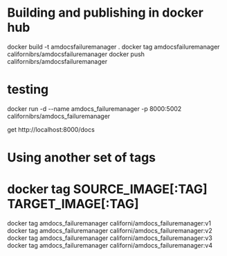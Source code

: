 # Building and publishing in docker hub
docker build -t amdocsfailuremanager .
docker tag amdocsfailuremanager californibrs/amdocsfailuremanager
docker push californibrs/amdocsfailuremanager





# testing
docker run -d --name amdocs_failuremanager -p 8000:5002 californibrs/amdocs_failuremanager

get http://localhost:8000/docs


# Using another set of tags
# docker tag SOURCE_IMAGE[:TAG] TARGET_IMAGE[:TAG]
docker tag amdocs_failuremanager californi/amdocs_failuremanager:v1
docker tag amdocs_failuremanager californi/amdocs_failuremanager:v2
docker tag amdocs_failuremanager californi/amdocs_failuremanager:v3
docker tag amdocs_failuremanager californi/amdocs_failuremanager:v4